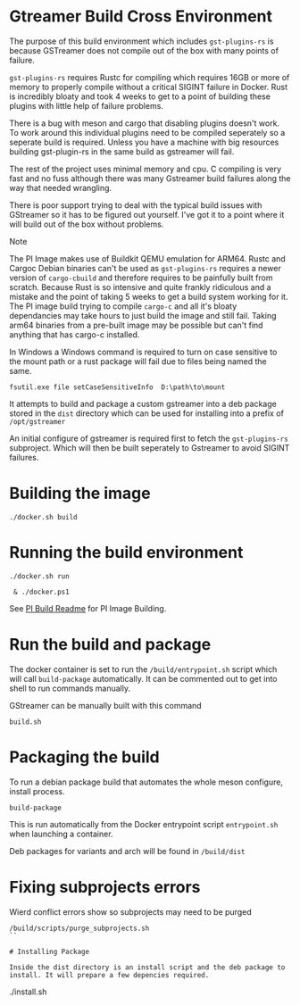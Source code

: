 # Gtreamer Build Cross Environment

The purpose of this build environment which includes `gst-plugins-rs` is because GSTreamer does not compile out of the box with many points of failure. 

`gst-plugins-rs` requires Rustc for compiling which requires 16GB or more of memory to properly compile without a critical SIGINT failure in Docker. Rust is incredibly bloaty and took 4 weeks to get to a point of building these plugins with little help of failure problems. 

There is a bug with meson and cargo that disabling plugins doesn't work. To work around this individual plugins need to be compiled seperately so a seperate build is required. Unless you have a machine with big resources building gst-plugin-rs in the same build as gstreamer will fail. 

The rest of the project uses minimal memory and cpu. C compiling is very fast and no fuss although there was many Gstreamer build failures along the way that needed wrangling.

There is poor support trying to deal with the typical build issues with GStreamer so it has to be figured out yourself. I've got it to a point where it will build out of the box without problems.

> [!NOTE]
> The PI Image makes use of Buildkit QEMU emulation for ARM64. Rustc and Cargoc Debian binaries can't be used as `gst-plugins-rs` requires a newer version of `cargo-cbuild` and therefore requires to be painfully built from scratch. Because Rust is so intensive and quite frankly ridiculous and a mistake and the point of taking 5 weeks to get a build system working for it. The PI image build trying to compile `cargo-c` and all it's bloaty dependancies may take hours to just build the image and still fail. Taking arm64 binaries from a pre-built image may be possible but can't find anything that has cargo-c installed.

In Windows a Windows command is required to turn on case sensitive to the mount path or a rust package will fail due to files being named the same.

```
fsutil.exe file setCaseSensitiveInfo  D:\path\to\mount
```

It attempts to build and package a custom gstreamer into a deb package stored in the `dist` directory which can be used for installing into a prefix of `/opt/gstreamer`

An initial configure of gstreamer is required first to fetch the `gst-plugins-rs` subproject. Which will then be built seperately to Gstreamer to avoid SIGINT failures.

# Building the image

```
./docker.sh build
```

# Running the build environment

```
./docker.sh run
```

```
 & ./docker.ps1  
```

See [PI Build Readme](README.pi.md) for PI Image Building.

# Run the build and package

The docker container is set to run the `/build/entrypoint.sh` script which will call `build-package` automatically. It can be commented out to get into shell to run commands manually. 

GStreamer can be manually built with this command

```
build.sh
```

# Packaging the build

To run a debian package build that automates the whole meson configure, install process.

```
build-package
```

This is run automatically from the Docker entrypoint script `entrypoint.sh` when launching a container.

Deb packages for variants and arch will be found in `/build/dist`

# Fixing subprojects errors

Wierd conflict errors show so subprojects may need to be purged

```
/build/scripts/purge_subprojects.sh
``

# Installing Package

Inside the dist directory is an install script and the deb package to install. It will prepare a few depencies required.

```
./install.sh
```